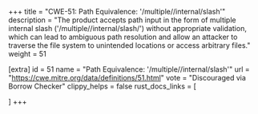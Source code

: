 +++
title = "CWE-51: Path Equivalence: '/multiple//internal/slash'"
description	= "The product accepts path input in the form of multiple internal slash ('/multiple//internal/slash/') without appropriate validation, which can lead to ambiguous path resolution and allow an attacker to traverse the file system to unintended locations or access arbitrary files."
weight = 51

[extra]
id = 51
name = "Path Equivalence: '/multiple//internal/slash'"
url = "https://cwe.mitre.org/data/definitions/51.html"
vote = "Discouraged via Borrow Checker"
clippy_helps = false
rust_docs_links = [
	
]
+++

